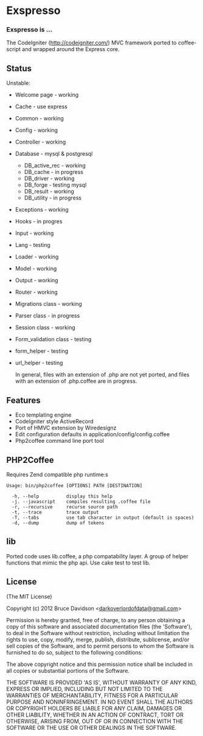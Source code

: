 # Exspresso


### Exspresso is ...

  The CodeIgniter (<http://codeigniter.com/>) MVC framework ported to coffee-script and wrapped around the Express core.


## Status

Unstable:

* Welcome page - working
* Cache - use express
* Common - working
* Config - working
* Controller - working
* Database - mysql & postgresql
    * DB_active_rec - working
    * DB_cache      - in progress
    * DB_driver     - working
    * DB_forge      - testing mysql
    * DB_result     - working
    * DB_utility    - in progress
* Exceptions - working
* Hooks - in progres
* Input - working
* Lang - testing
* Loader - working
* Model - working
* Output - working
* Router - working
* Migrations class - working
* Parser class - in progress
* Session class - working
* Form_validation class - testing
* form_helper - testing
* url_helper - testing

  In general, files with an extension of .php are not yet ported, and files with an extension of .php.coffee are in progress.

## Features

* Eco templating engine
* CodeIgniter style ActiveRecord
* Port of HMVC extension by Wiredesignz
* Edit configuration defaults in application/config/config.coffee
* Php2coffee command line port tool


## PHP2Coffee

  Requires Zend compatible php runtime:s

    Usage: bin/php2coffee [OPTIONS] PATH [DESTINATION]

      -h, --help          display this help
      -j. --javascript    compiles resulting .coffee file
      -r, --recursive     recurse source path
      -t, --trace         trace output
      -T, --tabs          use tab character in output (default is spaces)
      -d, --dump          dump of tokens


## lib

  Ported code uses lib.coffee, a php compatability layer.
  A group of helper functions that mimic the php api.
  Use cake test to test lib.






## License

(The MIT License)

Copyright (c) 2012 Bruce Davidson &lt;darkoverlordofdata@gmail.com&gt;

Permission is hereby granted, free of charge, to any person obtaining
a copy of this software and associated documentation files (the
'Software'), to deal in the Software without restriction, including
without limitation the rights to use, copy, modify, merge, publish,
distribute, sublicense, and/or sell copies of the Software, and to
permit persons to whom the Software is furnished to do so, subject to
the following conditions:

The above copyright notice and this permission notice shall be
included in all copies or substantial portions of the Software.

THE SOFTWARE IS PROVIDED 'AS IS', WITHOUT WARRANTY OF ANY KIND,
EXPRESS OR IMPLIED, INCLUDING BUT NOT LIMITED TO THE WARRANTIES OF
MERCHANTABILITY, FITNESS FOR A PARTICULAR PURPOSE AND NONINFRINGEMENT.
IN NO EVENT SHALL THE AUTHORS OR COPYRIGHT HOLDERS BE LIABLE FOR ANY
CLAIM, DAMAGES OR OTHER LIABILITY, WHETHER IN AN ACTION OF CONTRACT,
TORT OR OTHERWISE, ARISING FROM, OUT OF OR IN CONNECTION WITH THE
SOFTWARE OR THE USE OR OTHER DEALINGS IN THE SOFTWARE.
